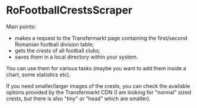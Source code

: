 # RoFootballCrestsScraper

Main points:

- makes a request to the Transfermarkt page containing the first/second Romanian football division table;
- gets the crests of all football clubs;
- saves them in a local directory within your system.

You can use them for various tasks (maybe you want to add them inside a chart, some statistics etc).

If you need smaller/larger images of the crests, you can check the available options provided by the Transfermarkt CDN (I am looking for "normal" sized crests,
but there is also "tiny" or "head" which are smaller).
